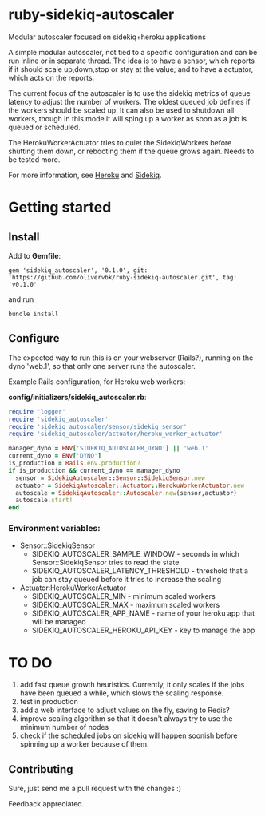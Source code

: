 # ruby-sidekiq-autoscaler
Modular autoscaler focused on sidekiq+heroku applications

A simple modular autoscaler, not tied to a specific configuration and can be run inline or in separate thread.
The idea is to have a sensor, which reports if it should scale up,down,stop or stay at the value; 
and to have a actuator, which acts on the reports.

The current focus of the autoscaler is to use the sidekiq metrics of queue latency to adjust the number of workers. 
The oldest queued job defines if the workers should be scaled up. It can also be used to shutdown all workers, 
though in this mode it will sping up a worker as soon as a job is queued or scheduled.

The HerokuWorkerActuator tries to quiet the SidekiqWorkers before shutting them down, or rebooting them if the queue grows again.
Needs to be tested more.

For more information, see [Heroku](https://www.heroku.com/) and [Sidekiq](https://github.com/mperham/sidekiq).

# Getting started
## Install
Add to **Gemfile**:

`gem 'sidekiq_autoscaler', '0.1.0', git: 'https://github.com/olivervbk/ruby-sidekiq-autoscaler.git', tag: 'v0.1.0'`

and run

`bundle install`

## Configure
The expected way to run this is on your webserver (Rails?), running on the dyno 'web.1', so that only one server runs the autoscaler.

Example Rails configuration, for Heroku web workers:

**config/initializers/sidekiq_autoscaler.rb**:

```ruby
require 'logger'
require 'sidekiq_autoscaler'
require 'sidekiq_autoscaler/sensor/sidekiq_sensor'
require 'sidekiq_autoscaler/actuator/heroku_worker_actuator'

manager_dyno = ENV['SIDEKIQ_AUTOSCALER_DYNO'] || 'web.1'
current_dyno = ENV['DYNO']
is_production = Rails.env.production?
if is_production && current_dyno == manager_dyno
  sensor = SidekiqAutoscaler::Sensor::SidekiqSensor.new
  actuator = SidekiqAutoscaler::Actuator::HerokuWorkerActuator.new
  autoscale = SidekiqAutoscaler::Autoscaler.new(sensor,actuator)
  autoscale.start!
end
```

### Environment variables:
* Sensor::SidekiqSensor
  * SIDEKIQ_AUTOSCALER_SAMPLE_WINDOW - seconds in which Sensor::SidekiqSensor tries to read the state
  * SIDEKIQ_AUTOSCALER_LATENCY_THRESHOLD - threshold that a job can stay queued before it tries to increase the scaling
* Actuator:HerokuWorkerActuator
  * SIDEKIQ_AUTOSCALER_MIN - minimum scaled workers
  * SIDEKIQ_AUTOSCALER_MAX - maximum scaled workers
  * SIDEKIQ_AUTOSCALER_APP_NAME - name of your heroku app that will be managed
  * SIDEKIQ_AUTOSCALER_HEROKU_API_KEY - key to manage the app
  
# TO DO
1. add fast queue growth heuristics. Currently, it only scales if the jobs have been queued a while, which slows the scaling response.
2. test in production
3. add a web interface to adjust values on the fly, saving to Redis?
4. improve scaling algorithm so that it doesn't always try to use the minimum number of nodes
5. check if the scheduled jobs on sidekiq will happen soonish before spinning up a worker because of them.

## Contributing
Sure, just send me a pull request with the changes :)

Feedback appreciated.
